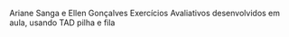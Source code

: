 Ariane Sanga e Ellen Gonçalves 
Exercícios Avaliativos desenvolvidos em aula, usando TAD pilha e fila


